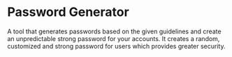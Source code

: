# Password Generator
A tool that generates passwords based on the given guidelines and create an unpredictable strong password for your accounts.
It creates a random, customized and   strong password for users which provides greater security.
